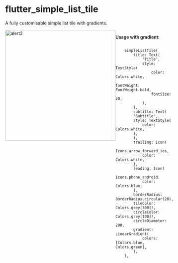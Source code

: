 # flutter_simple_list_tile

A fully customisable simple list tile with gradients.

<div style="display:flex">
    <img width="355" alt="alert2" src="https://user-images.githubusercontent.com/44444254/145979456-6bb152cc-1906-420f-b2a8-b0ec1615b1a6.png" width="200">
<div/>

<b>Usage with gradient: </b>

<code>
    SimpleListTile(
        title: Text(
            'Title',
            style: TextStyle(
                color: Colors.white,
                fontWeight: FontWeight.bold,
                fontSize: 20,
            ),
        ),
        subtitle: Text(
        'Subtitle',
        style: TextStyle(
            color: Colors.white,
        ),
        ),
        trailing: Icon(
            Icons.arrow_forward_ios,
            color: Colors.white,
        ),
        leading: Icon(
            Icons.phone_android,
            color: Colors.blue,
        ),
        borderRadius: BorderRadius.circular(20),
        tileColor: Colors.grey[300]!,
        circleColor: Colors.grey[100]!,
        circleDiameter: 200,
        gradient: LinearGradient(
            colors: [Colors.blue, Colors.green],
        ),
    ),
<code/>